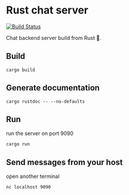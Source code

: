 # Rust chat server

[![Build Status](https://app.travis-ci.com/ChamathKB/rust-chat-server.svg?token=DqNWbcbaY78hF4ZsimVD&branch=master)](https://app.travis-ci.com/ChamathKB/rust-chat-server)

Chat backend server build from Rust 🦀️.

## Build
```
cargo build
```
## Generate documentation
```
cargo rustdoc -- --no-defaults
```
## Run
run the server on port 9090
```
cargo run
```
## Send messages from your host
open another terminal
```
nc localhost 9090
```
